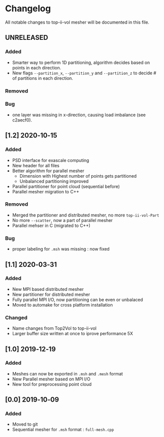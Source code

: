 # Changelog
All notable changes to top-ii-vol mesher will be documented in this file.

## UNRELEASED
### Added
- Smarter way to perform 1D partitioning, algorithm decides based on points in each direction.
- New flags `--partition_x`, `--partition_y`  and `--partition_z` to decide # of partitions in each direction. 

### Removed

### Bug

- one layer was missing in x-direction, causing load imbalance (see c2aecf0).


## [1.2] 2020‑10‑15
### Added
- PSD interface for exascale computing
- New header for all files
- Better algorithm for parallel mesher
  - Dimension with Highest number of points gets partitioned
  - Unbalanced partitioning improved
- Parallel partitioner for point cloud (sequential before)
- Parallel mesher migration to C++

### Removed
- Merged the partitioner and distributed mesher, no more `top-ii-vol-Part`
- No more `--scatter`, now a part of parallel mesher
- Parallel mehser in C (migrated to C++)

### Bug

- proper labeling for `.msh` was missing : now fixed



## [1.1] 2020‑03‑31
### Added
- New MPI based distributed mesher
- New partitioner for distributed mesher
- Fully parallel MPI I/O, now partitioning can be even or unbalaced 
- Moved to automake for cross platform installation 

### Changed
- Name changes from Top2Vol to top-ii-vol
- Larger buffer size written at once to iprove performance 5X

## [1.0] 2019‑12‑19
### Added
- Meshes can now be exported in `.msh` and `.mesh` format
- New Parallel mesher based on MPI I/O
- New tool for preprocessing point cloud

## [0.0] 2019‑10‑09
### Added
- Moved to git 
- Sequential mesher for `.msh` format : `full-mesh.cpp`
